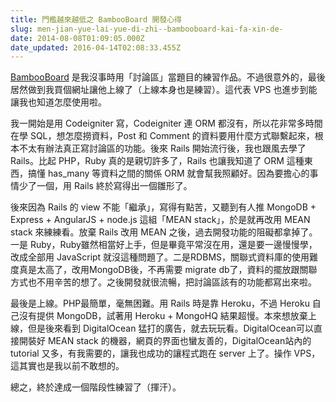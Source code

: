 ```yaml
---
title: 門檻越來越低之 BambooBoard 開發心得
slug: men-jian-yue-lai-yue-di-zhi--bambooboard-kai-fa-xin-de-
date: 2014-08-08T01:09:05.000Z
date_updated: 2016-04-14T02:08:33.455Z
---
```


[BambooBoard](http://BambooBoard.net) 是我沒事時用「討論區」當題目的練習作品。不過很意外的，最後居然做到我買個網址讓他上線了（上線本身也是練習）。這代表 VPS 也進步到能讓我也知道怎麼使用啦。

我一開始是用 Codeigniter 寫，Codeigniter 連 ORM 都沒有，所以花非常多時間在學 SQL，想怎麼撈資料，Post 和 Comment 的資料要用什麼方式聯繫起來，根本不太有辦法真正寫討論區的功能。後來 Rails 開始流行後，我也跟風去學了 Rails。比起 PHP，Ruby 真的是親切許多了，Rails 也讓我知道了 ORM 這種東西，搞懂 has_many 等資料之間的關係 ORM 就會幫我照顧好。因為要擔心的事情少了一個，用 Rails 終於寫得出一個雛形了。

後來因為 Rails 的 view 不能「繼承」，寫得有點苦，又聽到有人推 MongoDB + Express + AngularJS + node.js 這組「MEAN stack」，於是就再改用 MEAN stack 來練練看。放棄 Rails 改用 MEAN 之後，過去開發功能的阻礙都拿掉了。一是 Ruby，Ruby雖然相當好上手，但是畢竟平常沒在用，還是要一邊慢慢學，改成全部用 JavaScript 就沒這種問題了。二是RDBMS，關聯式資料庫的使用難度真是太高了，改用MongoDB後，不再需要 migrate db了，資料的擺放跟關聯方式也不用辛苦的想了。之後開發就很流暢，把討論區該有的功能都寫出來啦。

最後是上線。PHP最簡單，毫無困難。用 Rails 時是靠 Heroku，不過 Heroku 自己沒有提供 MongoDB，試著用 Heroku + MongoHQ 結果超慢。本來想放棄上線，但是後來看到 DigitalOcean 猛打的廣告，就去玩玩看。DigitalOcean可以直接開裝好 MEAN stack 的機器，網頁的界面也蠻友善的，DigitalOcean站內的 tutorial 又多，有我需要的，讓我也成功的讓程式跑在 server 上了。操作 VPS，這其實也是我以前不敢想的。

總之，終於達成一個階段性練習了（揮汗）。
